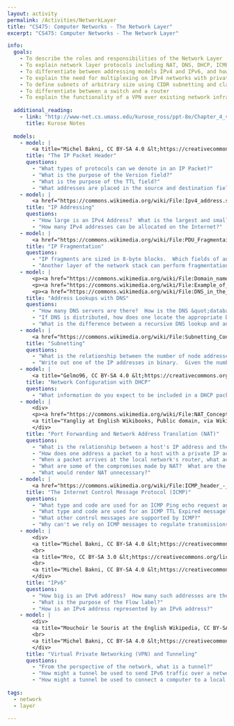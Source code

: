 ```yaml
---
layout: activity
permalink: /Activities/NetworkLayer
title: "CS475: Computer Networks - The Network Layer"
excerpt: "CS475: Computer Networks - The Network Layer"

info:
  goals: 
    - To describe the roles and responsibilities of the Network Layer
    - To explain network layer protocols including NAT, DNS, DHCP, ICMP/Ping
    - To differentiate between addressing models IPv4 and IPv6, and how to tunnel between them
    - To explain the need for multiplexing on IPv4 networks with private subnets, and the role of NAT and port forwarding
    - To define subnets of arbitrary size using CIDR subnetting and class A/B/C subnets
    - To differentiate between a switch and a router
    - To explain the functionality of a VPN over existing network infrastructure
        
  additional_reading:
    - link: "http://www-net.cs.umass.edu/kurose_ross/ppt-8e/Chapter_4_v8.0.pptx"
      title: Kurose Notes
      
  models:
    - model: |
        <a title="Michel Bakni, CC BY-SA 4.0 &lt;https://creativecommons.org/licenses/by-sa/4.0&gt;, via Wikimedia Commons" href="https://commons.wikimedia.org/wiki/File:IPv4_Packet_-en.svg"><img width="512" alt="IPv4 Packet -en" src="https://upload.wikimedia.org/wikipedia/commons/thumb/7/71/IPv4_Packet_-en.svg/512px-IPv4_Packet_-en.svg.png"></a>
      title: "The IP Packet Header"
      questions: 
        - "What types of protocols can we denote in an IP Packet?"
        - "What is the purpose of the Version field?"
        - "What is the purpose of the TTL field?"
        - "What addresses are placed in the source and destination fields?  How might this differ from the MAC addresses used in the Link Layer header?"
    - model: |
        <a href="https://commons.wikimedia.org/wiki/File:Ipv4_address.svg#/media/File:Ipv4_address.svg"><img src="https://upload.wikimedia.org/wikipedia/commons/thumb/7/74/Ipv4_address.svg/1200px-Ipv4_address.svg.png" alt="Ipv4 address.svg"></a><br>By &lt;a href="https://en.wikipedia.org/wiki/en:User:Indeterminate" class="extiw" title="w:en:User:Indeterminate"&gt;Indeterminate&lt;/a&gt; - &lt;span class="int-own-work" lang="en"&gt;Own work&lt;/span&gt;, Public Domain, <a href="https://commons.wikimedia.org/w/index.php?curid=2868206">Link</a>
      title: "IP Addressing"
      questions: 
        - "How large is an IPv4 Address?  What is the largest and smallest value that can be represented by each octet?"
        - "How many IPv4 addresses can be allocated on the Internet?"
    - model: |
        <a href="https://commons.wikimedia.org/wiki/File:PDU_Fragmentaion_-_en.png#/media/File:PDU_Fragmentaion_-_en.png"><img src="https://upload.wikimedia.org/wikipedia/commons/8/80/PDU_Fragmentaion_-_en.png" alt="PDU Fragmentaion - en.png"></a><br>By &lt;a href="https://www.wikidata.org/wiki/Q81411358" class="extiw" title="d:Q81411358"&gt;&lt;span title="Syrian Wikimedian"&gt;Michel Bakni&lt;/span&gt;&lt;/a&gt; - &lt;span class="int-own-work" lang="en"&gt;Own work&lt;/span&gt;, <a href="https://creativecommons.org/licenses/by-sa/4.0" title="Creative Commons Attribution-Share Alike 4.0">CC BY-SA 4.0</a>, <a href="https://commons.wikimedia.org/w/index.php?curid=70267999">Link</a>
      title: "IP Fragmentation"
      questions: 
        - "IP fragments are sized in 8-byte blocks.  Which fields of an IP packet are modified to indicate that this packet is a fragment, and what part of the overall packet it represents?"  
        - "Another layer of the network stack can perform fragmentation in order to regulate transmission rate.  However, no information is retained at this layer about network throughput and performance.  Therefore, what do you think is the purpose of fragmentation at this layer?"
    - model: |
        <p><a href="https://commons.wikimedia.org/wiki/File:Domain_name_space.svg#/media/File:Domain_name_space.svg"><img src="https://upload.wikimedia.org/wikipedia/commons/thumb/b/b1/Domain_name_space.svg/1200px-Domain_name_space.svg.png" alt="Domain name space.svg"></a><br>Public Domain, <a href="https://commons.wikimedia.org/w/index.php?curid=387678">Link</a></p>
        <p><a href="https://commons.wikimedia.org/wiki/File:Example_of_an_iterative_DNS_resolver.svg#/media/File:Example_of_an_iterative_DNS_resolver.svg"><img src="https://upload.wikimedia.org/wikipedia/commons/thumb/a/a5/Example_of_an_iterative_DNS_resolver.svg/1200px-Example_of_an_iterative_DNS_resolver.svg.png" alt="Example of an iterative DNS resolver.svg"></a><br>By Lion Kimbro - &lt;span class="int-own-work" lang="en"&gt;Own work&lt;/span&gt;, Public Domain, <a href="https://commons.wikimedia.org/w/index.php?curid=386517">Link</a></p>
        <p><a href="https://commons.wikimedia.org/wiki/File:DNS_in_the_real_world.svg#/media/File:DNS_in_the_real_world.svg"><img src="https://upload.wikimedia.org/wikipedia/commons/thumb/0/09/DNS_in_the_real_world.svg/1200px-DNS_in_the_real_world.svg.png" alt="DNS in the real world.svg"></a><br>By Lion Kimbro - &lt;span class="int-own-work" lang="en"&gt;Own work&lt;/span&gt;, Public Domain, <a href="https://commons.wikimedia.org/w/index.php?curid=386501">Link</a></p>
      title: "Address Lookups with DNS"
      questions: 
        - "How many DNS servers are there?  How is the DNS &quot;database&quot; stored on the Internet?"
        - "If DNS is distributed, how does one locate the appropriate DNS server corresponding to the network being sought?"
        - "What is the difference between a recursive DNS lookup and an iterative one?"
    - model: |
        <a href="https://commons.wikimedia.org/wiki/File:Subnetting_Concept.svg#/media/File:Subnetting_Concept.svg"><img src="https://upload.wikimedia.org/wikipedia/commons/thumb/b/b3/Subnetting_Concept.svg/1200px-Subnetting_Concept.svg.png" alt="Subnetting Concept.svg"></a><br>By &lt;a href="https://www.wikidata.org/wiki/Q81411358" class="extiw" title="d:Q81411358"&gt;&lt;span title="Syrian Wikimedian"&gt;Michel Bakni&lt;/span&gt;&lt;/a&gt; - &lt;span class="int-own-work" lang="en"&gt;Own work&lt;/span&gt;, <a href="https://creativecommons.org/licenses/by-sa/4.0" title="Creative Commons Attribution-Share Alike 4.0">CC BY-SA 4.0</a>, <a href="https://commons.wikimedia.org/w/index.php?curid=71691822">Link</a>
      title: "Subnetting"
      questions: 
        - "What is the relationship between the number of node addresses and the subnet number following the network address?"
        - "Write out one of the IP addresses in binary.  Given the number of node addresses available in each subnet, which bits in the address represent the network address, and which represent the node address?"
    - model: |
        <a title="Gelmo96, CC BY-SA 4.0 &lt;https://creativecommons.org/licenses/by-sa/4.0&gt;, via Wikimedia Commons" href="https://commons.wikimedia.org/wiki/File:DHCP_session.svg"><img width="256" alt="DHCP session" src="https://upload.wikimedia.org/wikipedia/commons/thumb/e/e4/DHCP_session.svg/256px-DHCP_session.svg.png"></a>
      title: "Network Configuration with DHCP"
      questions: 
        - "What information do you expect to be included in a DHCP packet?"  
    - model: |
        <div>
        <p><a href="https://commons.wikimedia.org/wiki/File:NAT_Concept-en.svg#/media/File:NAT_Concept-en.svg"><img src="https://upload.wikimedia.org/wikipedia/commons/thumb/c/c7/NAT_Concept-en.svg/1200px-NAT_Concept-en.svg.png" alt="NAT Concept-en.svg"></a><br>By &lt;a href="https://www.wikidata.org/wiki/Q81411358" class="extiw" title="d:Q81411358"&gt;&lt;span title="Syrian Wikimedian"&gt;Michel Bakni&lt;/span&gt;&lt;/a&gt; - This file was derived from:&lt;a href="//commons.wikimedia.org/wiki/File:Server_symbol-blue.svg" title="File:Server symbol-blue.svg"&gt;Server symbol-blue.svg&lt;/a&gt;&lt;a href="//commons.wikimedia.org/wiki/File:Network_cloud_symbol.svg" title="File:Network cloud symbol.svg"&gt;Network cloud symbol.svg&lt;/a&gt;&lt;a href="//commons.wikimedia.org/wiki/File:Workstation_symbol-Blue.svg" title="File:Workstation symbol-Blue.svg"&gt;Workstation symbol-Blue.svg&lt;/a&gt;&lt;a href="//commons.wikimedia.org/wiki/File:Router_symbol-Blue.svg" title="File:Router symbol-Blue.svg"&gt;Router symbol-Blue.svg&lt;/a&gt;Wendell Odom (&lt;span style="white-space:nowrap"&gt;2013&lt;/span&gt;) (in English) Cisco CCENT/CCNA ICND1 100-101 Official Cert Guide (Academic ed.), Pearson Education, Inc., p.&amp;nbsp;582 &lt;a href="https://en.wikipedia.org/wiki/International_Standard_Book_Number" class="extiw" title="en:International Standard Book Number"&gt;ISBN&lt;/a&gt;: &lt;a href="//commons.wikimedia.org/wiki/Special:BookSources/1587144859" title="Special:BookSources/1587144859"&gt;1587144859&lt;/a&gt;., <a href="https://creativecommons.org/licenses/by-sa/4.0" title="Creative Commons Attribution-Share Alike 4.0">CC BY-SA 4.0</a>, <a href="https://commons.wikimedia.org/w/index.php?curid=86017447">Link</a></p>
        <a title="Yangliy at English Wikibooks, Public domain, via Wikimedia Commons" href="https://commons.wikimedia.org/wiki/File:Network_Address_Translation_(file2).jpg"><img width="512" alt="Network Address Translation (file2)" src="https://upload.wikimedia.org/wikipedia/commons/thumb/6/63/Network_Address_Translation_%28file2%29.jpg/512px-Network_Address_Translation_%28file2%29.jpg"></a>
        </div>
      title: "Port Forwarding and Network Address Translation (NAT)"
      questions: 
        - "What is the relationship between a host's IP address and the externally-facing IP address to the network?"
        - "How does one address a packet to a host with a private IP address behind a NAT network?"
        - "When a packet arrives at the local network's router, what additional information is needed to identify which private node should receive the packet?"
        - "What are some of the compromises made by NAT?  What are the benefits?"
        - "What would render NAT unnecessary?"
    - model: |
        <a href="https://commons.wikimedia.org/wiki/File:ICMP_header_-_General-en.svg#/media/File:ICMP_header_-_General-en.svg"><img src="https://upload.wikimedia.org/wikipedia/commons/thumb/e/e1/ICMP_header_-_General-en.svg/1200px-ICMP_header_-_General-en.svg.png" alt="ICMP header - General-en.svg"></a><br>By &lt;a href="https://www.wikidata.org/wiki/Q81411358" class="extiw" title="d:Q81411358"&gt;&lt;span title="Syrian Wikimedian"&gt;Michel Bakni&lt;/span&gt;&lt;/a&gt; - (&lt;span style="white-space:nowrap"&gt;2012&lt;/span&gt;) &lt;a rel="nofollow" class="external text" href="https://web.archive.org/web/20171120064332/http://www.r-5.org/files/books/computers/internals/net/Richard_Stevens-TCP-IP_Illustrated-EN.pdf"&gt;TCP/IP Illustrated Volume 1&lt;/a&gt; (Second ed.), Pearson Education, Inc., p.&amp;nbsp;355 &lt;a href="https://en.wikipedia.org/wiki/International_Standard_Book_Number" class="extiw" title="en:International Standard Book Number"&gt;ISBN&lt;/a&gt;: &lt;a href="//commons.wikimedia.org/wiki/Special:BookSources/0321336313" title="Special:BookSources/0321336313"&gt;0321336313&lt;/a&gt;., <a href="https://creativecommons.org/licenses/by-sa/4.0" title="Creative Commons Attribution-Share Alike 4.0">CC BY-SA 4.0</a>, <a href="https://commons.wikimedia.org/w/index.php?curid=89010113">Link</a>
      title: "The Internet Control Message Protocol (ICMP)"
      questions: 
        - "What type and code are used for an ICMP Ping echo request and reply?"
        - "What type and code are used for an ICMP TTL Expired message?"
        - "What other control messages are supported by ICMP?"
        - "Why can't we rely on ICMP messages to regulate transmissions on the Internet?"
    - model: |
        <div>
        <a title="Michel Bakni, CC BY-SA 4.0 &lt;https://creativecommons.org/licenses/by-sa/4.0&gt;, via Wikimedia Commons" href="https://commons.wikimedia.org/wiki/File:IPv6_address_terminology-en.svg"><img width="512" alt="IPv6 address terminology-en" src="https://upload.wikimedia.org/wikipedia/commons/thumb/5/5e/IPv6_address_terminology-en.svg/512px-IPv6_address_terminology-en.svg.png"></a>
        <br>
        <a title="Mro, CC BY-SA 3.0 &lt;https://creativecommons.org/licenses/by-sa/3.0&gt;, via Wikimedia Commons" href="https://commons.wikimedia.org/wiki/File:Ipv6_header.svg"><img width="512" alt="Ipv6 header" src="https://upload.wikimedia.org/wikipedia/commons/thumb/a/ab/Ipv6_header.svg/512px-Ipv6_header.svg.png"></a>
        <br>
        <a title="Michel Bakni, CC BY-SA 4.0 &lt;https://creativecommons.org/licenses/by-sa/4.0&gt;, via Wikimedia Commons" href="https://commons.wikimedia.org/wiki/File:IPv6_IPv4-Mapped_address_structure-en.svg"><img width="512" alt="IPv6 IPv4-Mapped address structure-en" src="https://upload.wikimedia.org/wikipedia/commons/thumb/5/55/IPv6_IPv4-Mapped_address_structure-en.svg/512px-IPv6_IPv4-Mapped_address_structure-en.svg.png"></a>
        </div>
      title: "IPv6"
      questions: 
        - "How big is an IPv6 address?  How many such addresses are there?"
        - "What is the purpose of the Flow label?"   
        - "How is an IPv4 address represented by an IPv6 address?"
    - model: |
        <div>
        <a title="Mouchoir le Souris at the English Wikipedia, CC BY-SA 3.0 &lt;http://creativecommons.org/licenses/by-sa/3.0/&gt;, via Wikimedia Commons" href="https://commons.wikimedia.org/wiki/File:IPTunnelDiagram_01-12-07.jpg"><img width="512" alt="IPTunnelDiagram 01-12-07" src="https://upload.wikimedia.org/wikipedia/commons/2/2d/IPTunnelDiagram_01-12-07.jpg"></a>
        <br>
        <a title="Michel Bakni, CC BY-SA 4.0 &lt;https://creativecommons.org/licenses/by-sa/4.0&gt;, via Wikimedia Commons" href="https://commons.wikimedia.org/wiki/File:IPSec_VPN-en.svg"><img width="512" alt="IPSec VPN-en" src="https://upload.wikimedia.org/wikipedia/commons/thumb/1/19/IPSec_VPN-en.svg/512px-IPSec_VPN-en.svg.png"></a>
        </div>
      title: "Virtual Private Networking (VPN) and Tunneling"
      questions: 
        - "From the perspective of the network, what is a tunnel?"
        - "How might a tunnel be used to send IPv6 traffic over a network that involves transiting IPv4 nodes and networks?"
        - "How might a tunnel be used to connect a computer to a local corporate network (i.e., a VPN)?"
        
tags:
  - network
  - layer
 
---
```


